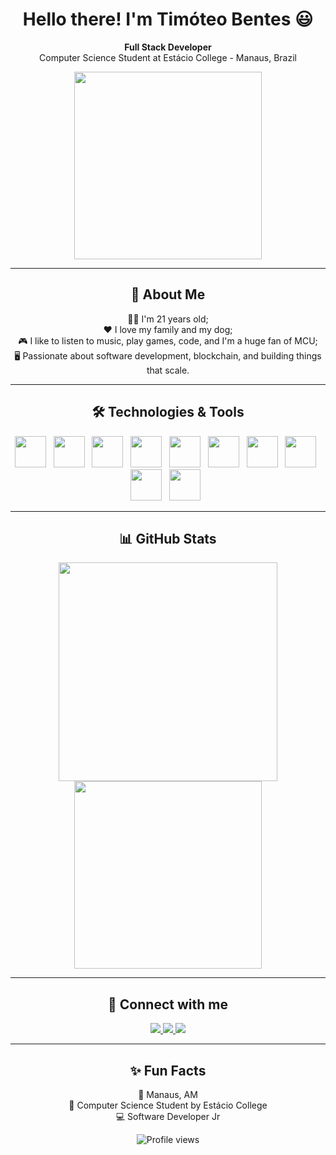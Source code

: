 <h1 align='center'>
  Hello there! I'm Timóteo Bentes 😃
</h1>

<p align='center'>
  <b>Full Stack Developer</b>
  <br>Computer Science Student at Estácio College - Manaus, Brazil
</p>

<div align="center">
   <img height="300em" src="https://img.thuthuatphanmem.vn/uploads/2018/10/26/anh-gif-dep-nhat_054957921.gif"/>
</div>

---

<h2 align="center">🚀 About Me</h2>

<p align="center">
  👨‍🦲 I'm 21 years old;<br>
  ❤️ I love my family and my dog;<br>
  🎮 I like to listen to music, play games, code, and I'm a huge fan of MCU;<br>
  🖥️ Passionate about software development, blockchain, and building things that scale.
</p>

---

<h2 align="center">🛠️ Technologies & Tools</h2>

<p align="center">
  <img src="https://cdn.jsdelivr.net/gh/devicons/devicon/icons/typescript/typescript-original.svg" width="50"/>&nbsp;&nbsp;
  <img src="https://cdn.jsdelivr.net/gh/devicons/devicon/icons/javascript/javascript-original.svg" width="50"/>&nbsp;&nbsp;
  <img src="https://cdn.jsdelivr.net/gh/devicons/devicon/icons/react/react-original.svg" width="50"/>&nbsp;&nbsp;
  <img src="https://cdn.jsdelivr.net/gh/devicons/devicon/icons/nodejs/nodejs-original.svg" width="50"/>&nbsp;&nbsp;
  <img src="https://cdn.jsdelivr.net/gh/devicons/devicon/icons/solidity/solidity-original.svg" width="50"/>&nbsp;&nbsp;
  <img src="https://cdn.jsdelivr.net/gh/devicons/devicon/icons/nextjs/nextjs-original.svg" width="50"/>&nbsp;&nbsp;
  <img src="https://cdn.jsdelivr.net/gh/devicons/devicon/icons/tailwindcss/tailwindcss-plain.svg" width="50"/>&nbsp;&nbsp;
  <img src="https://cdn.jsdelivr.net/gh/devicons/devicon/icons/mongodb/mongodb-original.svg" width="50"/>&nbsp;&nbsp;
  <img src="https://cdn.jsdelivr.net/gh/devicons/devicon/icons/php/php-original.svg" width="50"/>&nbsp;&nbsp;
  <img src="https://cdn.jsdelivr.net/gh/devicons/devicon/icons/python/python-original.svg" width="50"/>&nbsp;&nbsp;
</p>

---

<h2 align="center">📊 GitHub Stats</h2>

<p align='center'>
  <a href="https://github.com/timoteobentes">
    <img src="https://github-readme-stats.vercel.app/api?username=timoteobentes&show_icons=true&count_private=true&theme=radical" width="350"/>
    <img src="https://github-readme-stats.vercel.app/api/top-langs/?username=timoteobentes&layout=compact&langs_count=7&theme=radical" width="300"/>
  </a>
</p>

---

<h2 align="center">🔗 Connect with me</h2>

<p align="center">
  <a href="https://www.linkedin.com/in/timoteo-bentes/">
    <img src="https://img.shields.io/badge/linkedin-%230077B5.svg?&style=for-the-badge&logo=linkedin&logoColor=white"/>
  </a>
  <a href="https://www.instagram.com/bentestimoteo/">
    <img src="https://img.shields.io/badge/instagram-%23E4405F.svg?&style=for-the-badge&logo=instagram&logoColor=white"/>
  </a>
  <a href="https://timoteobentes.com.br/">
    <img src="https://img.shields.io/badge/website-000000?style=for-the-badge&logo=About.me&logoColor=white"/>
  </a>
</p>

---

<h2 align="center">✨ Fun Facts</h2>

<p align='center'>
  📍 Manaus, AM<br>
  📓 Computer Science Student by Estácio College<br>
  💻 Software Developer Jr<br>
</p>

<p align='center'>
  <img src="https://komarev.com/ghpvc/?username=timoteobentes&style=for-the-badge" alt="Profile views"/>
</p>
